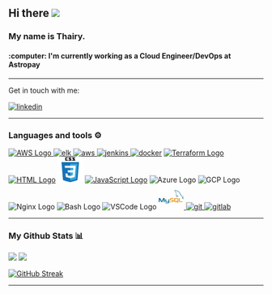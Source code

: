 
<h2>Hi there <img src="https://media.giphy.com/media/hvRJCLFzcasrR4ia7z/giphy.gif" width="25px"> </h2>
 
  <!-- <table>
 <tr>
    <td>You are visitor N°</td>
    <td><img src="https://profile-counter.glitch.me/asdtha/count.svg" alt="" /></td>
  </tr>
</table> -->

<h3 align="left">My name is Thairy.</h3>
<h4> :computer: I'm currently working as a Cloud Engineer/DevOps at Astropay</h4>

--- 

Get in touch with me:  </b>
<p align="left">
<a href="https://www.linkedin.com/in/thairy-daza" target="blank"><img align="center" src="https://github.com/asdtha/dptha/blob/main/assets/linkedin.png" alt="linkedin" height="30" width="30" /></a>
</p>

--- 

<!-- Languages and tools -->
### Languages and tools ⚙️
<!--
1.    <a href="https://aws.amazon.com/" target="blank"> <img src="https://www.vectorlogo.zone/logos/amazon_aws/amazon_aws-icon.svg" alt="aws" width="40" height="40"/> </a> 
2.    <a href="https://www.elastic.co/" target="blank"> <img src="https://www.vectorlogo.zone/logos/elastic/elastic-icon.svg" alt="elk" width="40" height="40"/> </a> 
3.    <a href="" target="_blank"> <img src="https://www.vectorlogo.zone/logos/linux/linux-icon.svg" alt="aws" width="40" height="40"/> </a> 
4.    <a href="https://www.jenkins.io/" target="_blank"> <img src="https://www.vectorlogo.zone/logos/jenkins/jenkins-icon.svg" alt="jenkins" width="40" height="40"/> </a> 
5.    <a href="https://www.terraform.io/" target="_blank"> <img src="https://www.vectorlogo.zone/logos/terraformio/terraformio-icon.svg" alt="terraform" width="40" height="40"/> </a>   <a href="https://www.docker.com/" target="_blank"> <img src="https://www.vectorlogo.zone/logos/docker/docker-icon.svg" alt="docker" width="50" height="50"/> </a> 
   <a href="https://www.w3.org/html/" target="_blank"> <img src="https://raw.githubusercontent.com/devicons/devicon/master/icons/html5/html5-original-wordmark.svg" alt="html5" width="40" height="40"/> <a href="https://www.w3schools.com/css/" target="_blank"> <img src="https://raw.githubusercontent.com/devicons/devicon/master/icons/css3/css3-original-wordmark.svg" alt="css3" width="40" height="40"/> </a> </a> <a href="https://developer.mozilla.org/en-US/docs/Web/JavaScript" target="_blank"> <img src="https://raw.githubusercontent.com/devicons/devicon/master/icons/javascript/javascript-original.svg" alt="javascript" width="40" height="40"/> </a> <a href="https://www.mysql.com/" target="_blank"> <img src="https://raw.githubusercontent.com/devicons/devicon/master/icons/mysql/mysql-original-wordmark.svg" alt="mysql" width="40" height="40"/> </a> <a href="https://git-scm.com/" target="_blank"> <img src="https://www.vectorlogo.zone/logos/git-scm/git-scm-icon.svg" alt="git" width="40" height="40"/> </a> <a href="https://gitlab.com/" target="_blank"> <img src="https://www.vectorlogo.zone/logos/gitlab/gitlab-icon.svg" alt="gitlab" width="40" height="40"/> </a>  
-->
<p> 
  <a href="https://aws.amazon.com/" target="blank"> <img src="https://cdn.worldvectorlogo.com/logos/aws-2.svg" alt="AWS Logo" width="50" height="50"/> </a> 
<a href="https://www.elastic.co/" target="blank"> <img src="https://www.vectorlogo.zone/logos/elastic/elastic-icon.svg" alt="elk" width="50" height="50"/> </a> 
 <a href="" target="_blank"> <img src="https://www.vectorlogo.zone/logos/linux/linux-icon.svg" alt="aws" width="50" height="50"/> </a> 
 <a href="https://www.jenkins.io/" target="_blank"> <img src="https://www.vectorlogo.zone/logos/jenkins/jenkins-icon.svg" alt="jenkins" width="50" height="50"/> </a> 
  <a href="https://www.docker.com/" target="_blank"> <img src="https://www.vectorlogo.zone/logos/docker/docker-icon.svg" alt="docker" width="50" height="50"/></a> 
<a href="https://www.terraform.io/" target="_blank"><img src="https://user-images.githubusercontent.com/25181517/183345121-36788a6e-5462-424a-be67-af1ebeda79a2.png" alt="Terraform Logo" width="50" height="50"/></a> 
 <a href="https://www.w3.org/html/" target="_blank"><img src="https://www.svgrepo.com/show/303205/html-5-logo.svg" alt="HTML Logo" width="50" height="50"/></a> 
 <a href="https://www.w3schools.com/css/" target="_blank"> <img src="https://raw.githubusercontent.com/devicons/devicon/master/icons/css3/css3-original-wordmark.svg" alt="css3" width="50" height="50"/></a>
  <a href="https://developer.mozilla.org/en-US/docs/Web/JavaScript" target="_blank"> <img src="https://cdn.worldvectorlogo.com/logos/logo-javascript.svg" alt="JavaScript Logo" width="50" height="50"/></a> <img src="https://cdn.worldvectorlogo.com/logos/azure-1.svg" alt="Azure Logo" width="50" height="50"/>  <img src="https://user-images.githubusercontent.com/25181517/183911547-990692bc-8411-4878-99a0-43506cdb69cf.png" alt="GCP Logo" width="50" height="50"/>  <img src="https://user-images.githubusercontent.com/25181517/183345125-9a7cd2e6-6ad6-436f-8490-44c903bef84c.png" alt="Nginx Logo" width="50" height="50"/>  <img src="https://cdn.worldvectorlogo.com/logos/bash-1.svg" alt="Bash Logo" width="50" height="50"/> 
 <img src="https://cdn.worldvectorlogo.com/logos/visual-studio-code-1.svg" alt="VSCode Logo" width="50" height="50"/>
  <a href="https://www.mysql.com/" target="_blank"> <img src="https://raw.githubusercontent.com/devicons/devicon/master/icons/mysql/mysql-original-wordmark.svg" alt="mysql" width="50" height="50"/> </a> <a href="https://git-scm.com/" target="_blank"> <img src="https://www.vectorlogo.zone/logos/git-scm/git-scm-icon.svg" alt="git" width="40" height="40"/> </a> <a href="https://gitlab.com/" target="_blank"> <img src="https://www.vectorlogo.zone/logos/gitlab/gitlab-icon.svg" alt="gitlab" width="50" height="50"/> </a>  
</p>

--- 


<!-- GitHub stats -->
### My Github Stats 📊

<p>
<!-- GitHub Stats -->
<img height="180em" src="https://github-readme-stats.vercel.app/api?username=asdtha&theme=dark&show_icons=true&hide_border=true" />
<!-- Most Used Languages -->
<img height="180em" src="https://github-readme-stats.vercel.app/api/top-langs/?username=asdtha&theme=dark&exclude_repo=KNN-Image-Classification&show_icons=true&hide_border=true&layout=compact&langs_count=8"/>

[![GitHub Streak](https://streak-stats.demolab.com/?user=asdtha&theme=dark)](https://git.io/streak-stats)
</p>

---

<br/>

